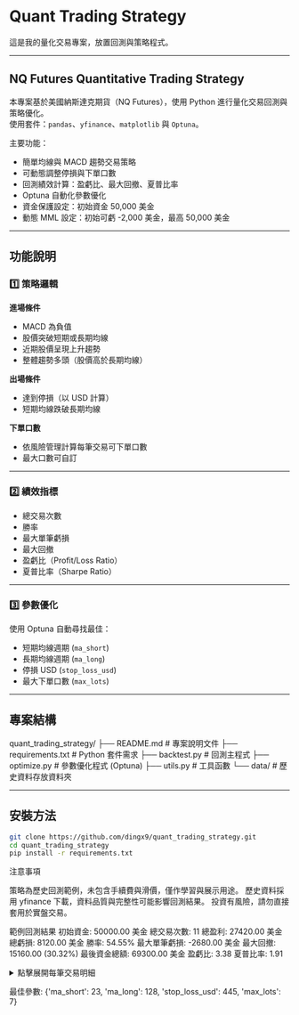 # Quant Trading Strategy

這是我的量化交易專案，放置回測與策略程式。

---

## NQ Futures Quantitative Trading Strategy

本專案基於美國納斯達克期貨（NQ Futures），使用 Python 進行量化交易回測與策略優化。  
使用套件：`pandas`、`yfinance`、`matplotlib` 與 `Optuna`。  

主要功能：
- 簡單均線與 MACD 趨勢交易策略
- 可動態調整停損與下單口數
- 回測績效計算：盈虧比、最大回撤、夏普比率
- Optuna 自動化參數優化
- 資金保護設定：初始資金 50,000 美金
- 動態 MML 設定：初始可虧 -2,000 美金，最高 50,000 美金

---

## 功能說明

### 1️⃣ 策略邏輯

**進場條件**
- MACD 為負值
- 股價突破短期或長期均線
- 近期股價呈現上升趨勢
- 整體趨勢多頭（股價高於長期均線）

**出場條件**
- 達到停損（以 USD 計算）
- 短期均線跌破長期均線

**下單口數**
- 依風險管理計算每筆交易可下單口數
- 最大口數可自訂

---

### 2️⃣ 績效指標
- 總交易次數
- 勝率
- 最大單筆虧損
- 最大回撤
- 盈虧比（Profit/Loss Ratio）
- 夏普比率（Sharpe Ratio）

---

### 3️⃣ 參數優化
使用 Optuna 自動尋找最佳：
- 短期均線週期 (`ma_short`)
- 長期均線週期 (`ma_long`)
- 停損 USD (`stop_loss_usd`)
- 最大下單口數 (`max_lots`)
  
---

## 專案結構

quant_trading_strategy/
├── README.md # 專案說明文件
├── requirements.txt # Python 套件需求
├── backtest.py # 回測主程式
├── optimize.py # 參數優化程式 (Optuna)
├── utils.py # 工具函數
└── data/ # 歷史資料存放資料夾


---

## 安裝方法

```bash
git clone https://github.com/dingx9/quant_trading_strategy.git
cd quant_trading_strategy
pip install -r requirements.txt

```

注意事項

策略為歷史回測範例，未包含手續費與滑價，僅作學習與展示用途。
歷史資料採用 yfinance 下載，資料品質與完整性可能影響回測結果。
投資有風險，請勿直接套用於實盤交易。


範例回測結果
初始資金: 50000.00 美金
總交易次數: 11
總盈利: 27420.00 美金
總虧損: 8120.00 美金
勝率: 54.55%
最大單筆虧損: -2680.00 美金
最大回撤: 15160.00 (30.32%)
最後資金總額: 69300.00 美金
盈虧比: 3.38
夏普比率: 1.91

<details> <summary>點擊展開每筆交易明細</summary>
2025-08-27 01:05:00+00:00 買 @ 23607.00 | 2025-08-27 06:40:00+00:00 賣 @ 23615.25 | 口數: 4 | 盈虧: 660.00 USD (0.03%) | 持倉時間: 0 days 05:35:00 2025-08-28 11:50:00+00:00 買 @ 23610.75 | 2025-08-29 01:50:00+00:00 賣 @ 23732.25 | 口數: 4 | 盈虧: 9720.00 USD (0.51%) | 持倉時間: 0 days 14:00:00 2025-09-03 04:05:00+00:00 買 @ 23325.75 | 2025-09-03 17:35:00+00:00 賣 @ 23404.50 | 口數: 4 | 盈虧: 6300.00 USD (0.34%) | 持倉時間: 0 days 13:30:00 2025-09-04 04:10:00+00:00 買 @ 23487.50 | 2025-09-04 06:55:00+00:00 賣 @ 23454.00 | 口數: 4 | 盈虧: -2680.00 USD (-0.14%) | 持倉時間: 0 days 02:45:00 2025-09-08 03:05:00+00:00 買 @ 23759.00 | 2025-09-08 04:40:00+00:00 賣 @ 23736.25 | 口數: 4 | 盈虧: -1820.00 USD (-0.10%) | 持倉時間: 0 days 01:35:00 2025-09-09 05:50:00+00:00 買 @ 23835.75 | 2025-09-09 12:35:00+00:00 賣 @ 23849.50 | 口數: 4 | 盈虧: 1100.00 USD (0.06%) | 持倉時間: 0 days 06:45:00 2025-09-10 01:25:00+00:00 買 @ 23897.00 | 2025-09-10 09:30:00+00:00 賣 @ 23889.00 | 口數: 4 | 盈虧: -640.00 USD (-0.03%) | 持倉時間: 0 days 08:05:00 2025-09-15 18:55:00+00:00 買 @ 24270.75 | 2025-09-16 13:30:00+00:00 賣 @ 24326.25 | 口數: 4 | 盈虧: 4440.00 USD (0.23%) | 持倉時間: 0 days 18:35:00 2025-09-17 04:35:00+00:00 買 @ 24519.25 | 2025-09-17 08:35:00+00:00 賣 @ 24487.00 | 口數: 4 | 盈虧: -2580.00 USD (-0.13%) | 持倉時間: 0 days 04:00:00 2025-09-19 15:50:00+00:00 買 @ 24764.75 | 2025-09-22 06:10:00+00:00 賣 @ 24829.75 | 口數: 4 | 盈虧: 5200.00 USD (0.26%) | 持倉時間: 2 days 14:20:00 2025-09-22 23:00:00+00:00 買 @ 24992.75 | 2025-09-23 04:55:00+00:00 賣 @ 24987.75 | 口數: 4 | 盈虧: -400.00 USD (-0.02%) | 持倉時間: 0 days 05:55:00 </details>

最佳參數: {'ma_short': 23, 'ma_long': 128, 'stop_loss_usd': 445, 'max_lots': 7}
